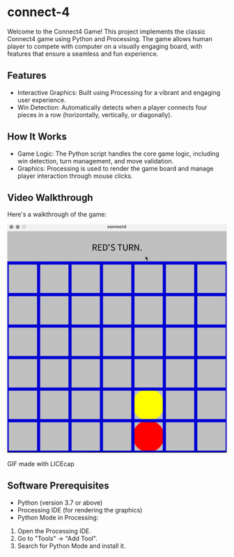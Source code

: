 # connect-4
Welcome to the Connect4 Game! This project implements the classic Connect4 game using Python and Processing. The game allows human player to compete with computer on a visually engaging board, with features that ensure a seamless and fun experience.

## Features
* Interactive Graphics: Built using Processing for a vibrant and engaging user experience.
* Win Detection: Automatically detects when a player connects four pieces in a row (horizontally, vertically, or diagonally).

## How It Works
* Game Logic: The Python script handles the core game logic, including win detection, turn management, and move validation.
* Graphics: Processing is used to render the game board and manage player interaction through mouse clicks.

## Video Walkthrough
Here's a walkthrough of the game:

<img src='connect4-1.gif' title='Video Walkthrough' width='' alt='Video Walkthrough' />

GIF made with LICEcap

## Software Prerequisites
- Python (version 3.7 or above)
- Processing IDE (for rendering the graphics)
- Python Mode in Processing:
1. Open the Processing IDE.
2. Go to "Tools" → "Add Tool".
3. Search for Python Mode and install it.
